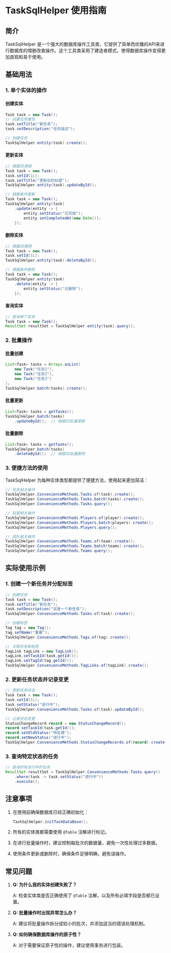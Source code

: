 # TaskSqlHelper 使用指南

## 简介

TaskSqlHelper 是一个强大的数据库操作工具类，它提供了简单而优雅的API来进行数据库的增删改查操作。这个工具类采用了建造者模式，使得数据库操作变得更加直观和易于使用。

## 基础用法

### 1. 单个实体的操作

#### 创建实体

```java
Task task = new Task();
// 设置任务属性
task.setTitle("新任务");
task.setDescription("任务描述");

// 创建任务
TaskSqlHelper.entity(task).create();
```

#### 更新实体

```java
// 根据ID更新
Task task = new Task();
task.setId(1L);
task.setTitle("更新后的标题");
TaskSqlHelper.entity(task).updateById();

// 根据条件更新
Task task = new Task();
TaskSqlHelper.entity(task)
    .update(entity -> {
        entity.setStatus("已完成");
        entity.setCompletedAt(new Date());
    });
```

#### 删除实体

```java
// 根据ID删除
Task task = new Task();
task.setId(1L);
TaskSqlHelper.entity(task).deleteById();

// 根据条件删除
Task task = new Task();
TaskSqlHelper.entity(task)
    .delete(entity -> {
        entity.setStatus("已删除");
    });
```

#### 查询实体

```java
// 查询单个实体
Task task = new Task();
ResultSet resultSet = TaskSqlHelper.entity(task).query();
```

### 2. 批量操作

#### 批量创建

```java
List<Task> tasks = Arrays.asList(
    new Task("任务1"),
    new Task("任务2"),
    new Task("任务3")
);
TaskSqlHelper.batch(tasks).create();
```

#### 批量更新

```java
List<Task> tasks = getTasks();
TaskSqlHelper.batch(tasks)
    .updateById();  // 根据ID批量更新
```

#### 批量删除

```java
List<Task> tasks = getTasks();
TaskSqlHelper.batch(tasks)
    .deleteById();  // 根据ID批量删除
```

### 3. 便捷方法的使用

TaskSqlHelper 为每种实体类型都提供了便捷方法，使用起来更加简洁：

```java
// 任务相关操作
TaskSqlHelper.ConvenienceMethods.Tasks.of(task).create();
TaskSqlHelper.ConvenienceMethods.Tasks.batch(tasks).create();
TaskSqlHelper.ConvenienceMethods.Tasks.query();

// 玩家相关操作
TaskSqlHelper.ConvenienceMethods.Players.of(player).create();
TaskSqlHelper.ConvenienceMethods.Players.batch(players).create();
TaskSqlHelper.ConvenienceMethods.Players.query();

// 团队相关操作
TaskSqlHelper.ConvenienceMethods.Teams.of(team).create();
TaskSqlHelper.ConvenienceMethods.Teams.batch(teams).create();
TaskSqlHelper.ConvenienceMethods.Teams.query();
```

## 实际使用示例

### 1. 创建一个新任务并分配标签

```java
// 创建任务
Task task = new Task();
task.setTitle("新任务");
task.setDescription("这是一个新任务");
TaskSqlHelper.ConvenienceMethods.Tasks.of(task).create();

// 创建标签
Tag tag = new Tag();
tag.setName("重要");
TaskSqlHelper.ConvenienceMethods.Tags.of(tag).create();

// 关联任务和标签
TagLink tagLink = new TagLink();
tagLink.setTaskId(task.getId());
tagLink.setTagId(tag.getId());
TaskSqlHelper.ConvenienceMethods.TagLinks.of(tagLink).create();
```

### 2. 更新任务状态并记录变更

```java
// 更新任务状态
Task task = new Task();
task.setId(1L);
task.setStatus("进行中");
TaskSqlHelper.ConvenienceMethods.Tasks.of(task).updateById();

// 记录状态变更
StatusChangeRecord record = new StatusChangeRecord();
record.setTaskId(task.getId());
record.setOldStatus("待处理");
record.setNewStatus("进行中");
TaskSqlHelper.ConvenienceMethods.StatusChangeRecords.of(record).create();
```

### 3. 查询特定状态的任务

```java
// 查询所有进行中的任务
ResultSet resultSet = TaskSqlHelper.ConvenienceMethods.Tasks.query()
    .where(task -> task.setStatus("进行中"))
    .execute();
```

## 注意事项

1. 在使用前确保数据库已经正确初始化：

    ```java
    TaskSqlHelper.initTaskDataBase();
    ```

2. 所有的实体类都需要使用 `@Table` 注解进行标记。

3. 在进行批量操作时，建议控制每批次的数据量，避免一次性处理过多数据。

4. 使用条件更新或删除时，确保条件足够明确，避免误操作。

## 常见问题

1. **Q: 为什么我的实体创建失败了？**

   A: 检查实体类是否正确使用了 `@Table` 注解，以及所有必填字段是否都已设置。

2. **Q: 批量操作时出现异常怎么办？**

   A: 建议将批量操作拆分成较小的批次，并添加适当的错误处理机制。

3. **Q: 如何确保数据库操作的原子性？**

   A: 对于需要保证原子性的操作，建议使用事务进行包装。
